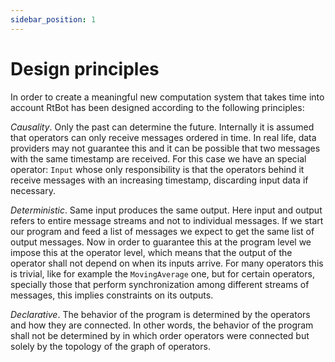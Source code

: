 ```yaml
---
sidebar_position: 1
---
```


# Design principles

In order to create a meaningful new computation system that takes time into account RtBot has been designed
according to the following principles:

_Causality_. Only the past can determine the future. Internally it is assumed that operators can only receive
messages ordered in time. In real life, data providers may not guarantee this and it can be possible that two
messages with the same timestamp are received. For this case we have an special operator: `Input` whose only
responsibility is that the operators behind it receive messages with an increasing timestamp, discarding input
data if necessary.

_Deterministic_. Same input produces the same output. Here input and output refers to entire message streams and not
to individual messages. If we start our program and feed a list of messages we expect to get the same list of output
messages. Now in order to guarantee this at the program level we impose this at the operator level, which means that
the output of the operator shall not depend on when its inputs arrive. For many operators this is trivial, like for
example the `MovingAverage` one, but for certain operators, specially those that perform synchronization among different
streams of messages, this implies constraints on its outputs.

_Declarative_. The behavior of the program is determined by the operators and how they are connected. In other words,
the behavior of the program shall not be determined by in which order operators were connected but solely by the topology
of the graph of operators.

